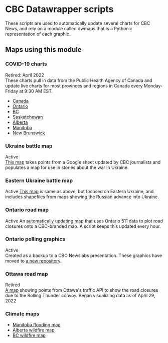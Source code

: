 # CBC Datawrapper scripts

These scripts are used to automatically update several charts for CBC News, and rely on a module called dwmaps that is a Pythonic representation of each graphic.

## Maps using this module

### COVID-19 charts
Retired: April 2022  
These charts pull in data from the Public Health Agency of Canada and update live charts for most provinces and regions in Canada every Monday-Friday at 9:30 AM EST.
* [Canada](https://www.datawrapper.de/_/9H3Bn/)
* [Ontario](https://www.datawrapper.de/_/DNm2f/)
* [BC](https://www.datawrapper.de/_/34VzE/)
* [Saskatchewan](https://www.datawrapper.de/_/pmp9T/)
* [Alberta](https://www.datawrapper.de/_/BPmg4/)
* [Manitoba](https://www.datawrapper.de/_/3rONz/)
* [New Brunswick](https://www.datawrapper.de/_/PIVxK/)

### Ukraine battle map
Active  
[This map](https://www.datawrapper.de/_/sM21M/) takes points from a Google sheet updated by CBC journalists and populates a map for use in stories about the war in Ukraine.

### Eastern Ukraine battle map
Active
[This map](https://www.datawrapper.de/_/PsIWk/) is same as above, but focused on Eastern Ukraine, and includes shapefiles from maps showing the Russian advance into Ukraine.

### Ontario road map
Active
An [automatically updating map](https://www.datawrapper.de/_/RHK8m/) that uses Ontario 511 data to plot road closures onto a CBC-branded map. A script keeps this updated every hour.

### Ontario polling graphics
Active  
Created as a backup to a CBC Newslabs presentation. These graphics have moved to [a new repository](https://github.com/dexmcmillan/cbc-polling-graphics).

### Ottawa road map
Retired  
[A map](https://datawrapper.dwcdn.net/E95GT/4/) showing points from Ottawa's traffic API to show the road closures due to the Rolling Thunder convoy. Began visualizing data as of April 29, 2022

### Climate maps
* [Manitoba flooding map](https://www.datawrapper.de/_/j6kHN/)
* [Alberta wildfire map](https://www.datawrapper.de/_/L45df/)
* [BC wildfire map](https://www.datawrapper.de/_/Os1m6/)